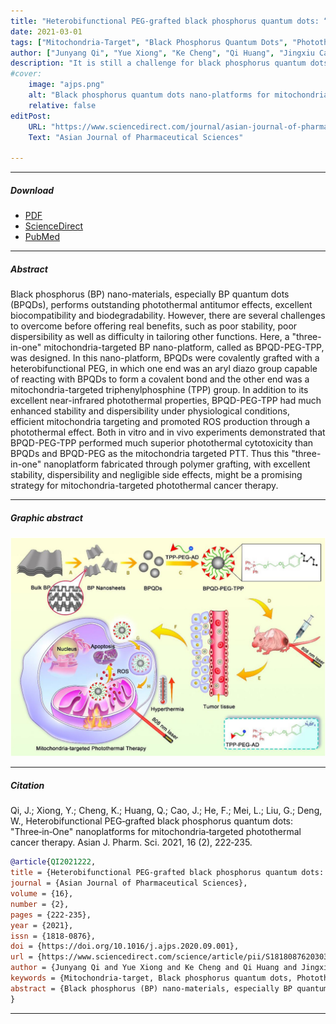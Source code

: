 ```yaml
---
title: "Heterobifunctional PEG-grafted black phosphorus quantum dots: “Three-in-One” nanoplatforms for mitochondria-targeted photothermal cancer therapy" 
date: 2021-03-01
tags: ["Mitochondria-Target", "Black Phosphorus Quantum Dots", "Photothermal Therapy", "Cancer Theranostics"]
author: ["Junyang Qi", "Yue Xiong", "Ke Cheng", "Qi Huang", "Jingxiu Cao", "Fumei He", "Lin Mei", "Gan Liu", "Wenbin Deng"]
description: "It is still a challenge for black phosphorus quantum dots (BPQDs) to offer real benefits because of their poor stability and dispersibility. Here, the authors report a BPQDs-based “three-in-one” nano-platform with enhanced stability, dispersibility and mitochondria targeting for photothermal cancer therapy through simple heterobifunctional PEG grafting." 
#cover:
    image: "ajps.png"
    alt: "Black phosphorus quantum dots nano-platforms for mitochondria-targeted photothermal cancer therapy"
    relative: false
editPost:
    URL: "https://www.sciencedirect.com/journal/asian-journal-of-pharmaceutical-sciences"
    Text: "Asian Journal of Pharmaceutical Sciences"

---
```


---

##### Download

+ [PDF](ajps.pdf)
+ [ScienceDirect](https://doi.org/10.1016/j.ajps.2020.09.001)
+ [PubMed](https://pubmed.ncbi.nlm.nih.gov/33995616/)

---

##### Abstract

Black phosphorus (BP) nano-materials, especially BP quantum dots (BPQDs), performs outstanding photothermal antitumor effects, excellent biocompatibility and biodegradability. However, there are several challenges to overcome before offering real benefits, such as poor stability, poor dispersibility as well as difficulty in tailoring other functions. Here, a "three-in-one" mitochondria-targeted BP nano-platform, called as BPQD-PEG-TPP, was designed. In this nano-platform, BPQDs were covalently grafted with a heterobifunctional PEG, in which one end was an aryl diazo group capable of reacting with BPQDs to form a covalent bond and the other end was a mitochondria-targeted triphenylphosphine (TPP) group. In addition to its excellent near-infrared photothermal properties, BPQD-PEG-TPP had much enhanced stability and dispersibility under physiological conditions, efficient mitochondria targeting and promoted ROS production through a photothermal effect. Both in vitro and in vivo experiments demonstrated that BPQD-PEG-TPP performed much superior photothermal cytotoxicity than BPQDs and BPQD-PEG as the mitochondria targeted PTT. Thus this "three-in-one" nanoplatform fabricated through polymer grafting, with excellent stability, dispersibility and negligible side effects, might be a promising strategy for mitochondria-targeted photothermal cancer therapy.

---

##### Graphic abstract

![](ajps1.jpg)

---

##### Citation

Qi, J.; Xiong, Y.; Cheng, K.; Huang, Q.; Cao, J.; He, F.; Mei, L.; Liu, G.; Deng, W., Heterobifunctional PEG‑grafted black phosphorus quantum dots: "Three‑in‑One" nanoplatforms for mitochondria‑targeted photothermal cancer therapy. Asian J. Pharm. Sci. 2021, 16 (2), 222‑235.

```BibTeX
@article{QI2021222,
title = {Heterobifunctional PEG-grafted black phosphorus quantum dots: "Three-in-One" nano-platforms for mitochondria-targeted photothermal cancer therapy},
journal = {Asian Journal of Pharmaceutical Sciences},
volume = {16},
number = {2},
pages = {222-235},
year = {2021},
issn = {1818-0876},
doi = {https://doi.org/10.1016/j.ajps.2020.09.001},
url = {https://www.sciencedirect.com/science/article/pii/S1818087620303287},
author = {Junyang Qi and Yue Xiong and Ke Cheng and Qi Huang and Jingxiu Cao and Fumei He and Lin Mei and Gan Liu and Wenbin Deng},
keywords = {Mitochondria-target, Black phosphorus quantum dots, Photothermal therapy, Heterobifunctional PEG, Three-in-one},
abstract = {Black phosphorus (BP) nano-materials, especially BP quantum dots (BPQDs), performs outstanding photothermal antitumor effects, excellent biocompatibility and biodegradability. However, there are several challenges to overcome before offering real benefits, such as poor stability, poor dispersibility as well as difficulty in tailoring other functions. Here, a “three-in-one” mitochondria-targeted BP nano-platform, called as BPQD-PEG-TPP, was designed. In this nano-platform, BPQDs were covalently grafted with a heterobifunctional PEG, in which one end was an aryl diazo group capable of reacting with BPQDs to form a covalent bond and the other end was a mitochondria-targeted triphenylphosphine (TPP) group. In addition to its excellent near-infrared photothermal properties, BPQD-PEG-TPP had much enhanced stability and dispersibility under physiological conditions, efficient mitochondria targeting and promoted ROS production through a photothermal effect. Both in vitro and in vivo experiments demonstrated that BPQD-PEG-TPP performed much superior photothermal cytotoxicity than BPQDs and BPQD-PEG as the mitochondria targeted PTT. Thus this “three-in-one” nanoplatform fabricated through polymer grafting, with excellent stability, dispersibility and negligible side effects, might be a promising strategy for mitochondria-targeted photothermal cancer therapy.}
}
```

---
